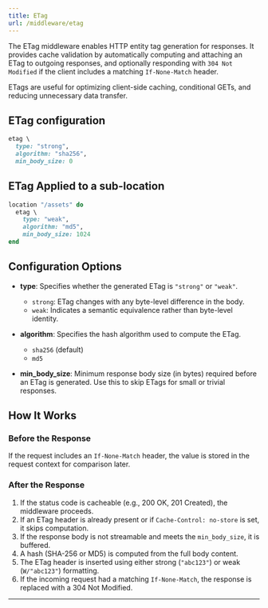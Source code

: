 ```yaml
---
title: ETag
url: /middleware/etag
---
```


The ETag middleware enables HTTP entity tag generation for responses. It provides cache validation by automatically computing and attaching an ETag to outgoing responses, and optionally responding with `304 Not Modified` if the client includes a matching `If-None-Match` header.

ETags are useful for optimizing client-side caching, conditional GETs, and reducing unnecessary data transfer.


## ETag configuration
```ruby {filename=Itsi.rb}
etag \
  type: "strong",
  algorithm: "sha256",
  min_body_size: 0
```

## ETag Applied to a sub-location
```ruby {filename=Itsi.rb}
location "/assets" do
  etag \
    type: "weak",
    algorithm: "md5",
    min_body_size: 1024
end
```

## Configuration Options

- **type**: Specifies whether the generated ETag is `"strong"` or `"weak"`.
  - `strong`: ETag changes with any byte-level difference in the body.
  - `weak`: Indicates a semantic equivalence rather than byte-level identity.

- **algorithm**: Specifies the hash algorithm used to compute the ETag.
  - `sha256` (default)
  - `md5`

- **min_body_size**: Minimum response body size (in bytes) required before an ETag is generated. Use this to skip ETags for small or trivial responses.

## How It Works

### Before the Response
If  the request includes an `If-None-Match` header, the value is stored in the request context for comparison later.

### After the Response

1. If the status code is cacheable (e.g., 200 OK, 201 Created), the middleware proceeds.
2. If an ETag header is already present or if `Cache-Control: no-store` is set, it skips computation.
3. If the response body is not streamable and meets the `min_body_size`, it is buffered.
4. A hash (SHA-256 or MD5) is computed from the full body content.
5. The ETag header is inserted using either strong (`"abc123"`) or weak (`W/"abc123"`) formatting.
6. If the incoming request had a matching `If-None-Match`, the response is replaced with a 304 Not Modified.

---
